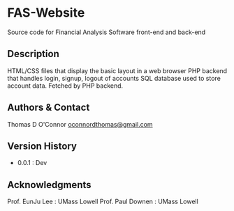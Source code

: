 # FAS-Website

Source code for Financial Analysis Software front-end and back-end

## Description

HTML/CSS files that display the basic layout in a web browser
PHP backend that handles login, signup, logout of accounts
SQL database used to store account data. Fetched by PHP backend.

## Authors & Contact

Thomas D O'Connor
<oconnordthomas@gmail.com>

## Version History

- 0.0.1 : Dev

## Acknowledgments

Prof. EunJu Lee : UMass Lowell
Prof. Paul Downen : UMass Lowell
